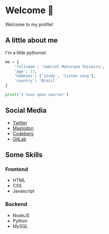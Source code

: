 # Welcome 👋

Welcome to my profile!

## A little about me

I'm a little pythonist

```py
me = {
    'fullname': 'Gabriel Maturana Teixeira',
    'age': 17,
    'hobbies': ['study', 'listen song'],
    'country': 'Brazil'
}

print('I love open source!')
```

## Social Media

- [Twitter](https://twitter.com/maturanei)
- [Mastodon](https://mstdn.social/@maturana)
- [Codeberg](https://codeberg.org/maturana)
- [GitLab](https://gitlab.com/maturana)

## Some Skills

### Frontend

- HTML
- CSS
- Javascript

### Backend

- NodeJS
- Python
- MySQL
